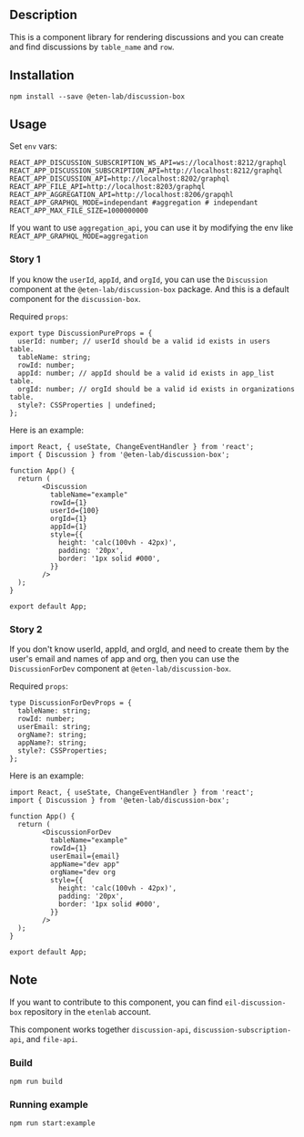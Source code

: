 ## Description

This is a component library for rendering discussions and you can create and find discussions by `table_name` and `row`.

## Installation
```
npm install --save @eten-lab/discussion-box
```

## Usage

Set `env` vars:
```
REACT_APP_DISCUSSION_SUBSCRIPTION_WS_API=ws://localhost:8212/graphql
REACT_APP_DISCUSSION_SUBSCRIPTION_API=http://localhost:8212/graphql
REACT_APP_DISCUSSION_API=http://localhost:8202/graphql
REACT_APP_FILE_API=http://localhost:8203/graphql
REACT_APP_AGGREGATION_API=http://localhost:8206/grapqhl
REACT_APP_GRAPHQL_MODE=independant #aggregation # independant
REACT_APP_MAX_FILE_SIZE=1000000000
```

If you want to use `aggregation_api`, you can use it by modifying the env like  `REACT_APP_GRAPHQL_MODE=aggregation`

### Story 1
If you know the `userId`, `appId`, and `orgId`, you can use the `Discussion` component at the `@eten-lab/discussion-box` package.
And this is a default component for the `discussion-box`.

Required `props`:
```
export type DiscussionPureProps = {
  userId: number; // userId should be a valid id exists in users table.
  tableName: string;
  rowId: number;
  appId: number; // appId should be a valid id exists in app_list table.
  orgId: number; // orgId should be a valid id exists in organizations table.
  style?: CSSProperties | undefined;
};
```

Here is an example: 
```
import React, { useState, ChangeEventHandler } from 'react';
import { Discussion } from '@eten-lab/discussion-box';

function App() {
  return (
        <Discussion
          tableName="example"
          rowId={1}
          userId={100}
          orgId={1}
          appId={1}
          style={{
            height: 'calc(100vh - 42px)',
            padding: '20px',
            border: '1px solid #000',
          }}
        />
  );
}

export default App;

```

### Story 2

If you don't know userId, appId, and orgId, and need to create them by the user's email and names of app and org, then you can use the `DiscussionForDev` component at `@eten-lab/discussion-box`.

Required `props`:
```
type DiscussionForDevProps = {
  tableName: string;
  rowId: number;
  userEmail: string;
  orgName?: string;
  appName?: string;
  style?: CSSProperties;
};

```

Here is an example: 
```
import React, { useState, ChangeEventHandler } from 'react';
import { Discussion } from '@eten-lab/discussion-box';

function App() {
  return (
        <DiscussionForDev
          tableName="example"
          rowId={1}
          userEmail={email}
          appName="dev app"
          orgName="dev org
          style={{
            height: 'calc(100vh - 42px)',
            padding: '20px',
            border: '1px solid #000',
          }}
        />
  );
}

export default App;

```

## Note

If you want to contribute to this component, you can find `eil-discussion-box` repository in the `etenlab` account.

This component works together `discussion-api`, `discussion-subscription-api`, and `file-api`.

### Build

`npm run build`

### Running example

`npm run start:example`
